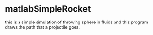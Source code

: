 # matlabSimpleRocket
this is a simple simulation of throwing sphere in fluids and this program draws the path that a projectile goes.
